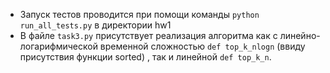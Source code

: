 - Запуск тестов проводится при помощи команды `python run_all_tests.py` в директории hw1
- В файле `task3.py` присутствует реализация алгоритма как с линейно-логарифмической временной
  сложностью `def top_k_nlogn`  (ввиду присутствия функции sorted) , так и линейной `def top_k_n`.